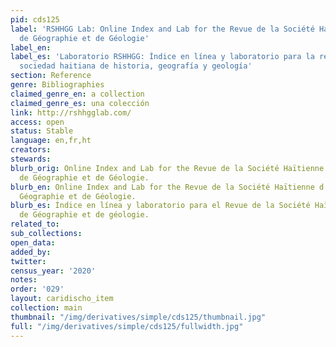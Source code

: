 ```yaml
---
pid: cds125
label: 'RSHHGG Lab: Online Index and Lab for the Revue de la Société Haïtienne d’Histoire,
  de Géographie et de Géologie'
label_en:
label_es: 'Laboratorio RSHHGG: Índice en línea y laboratorio para la revista de la
  sociedad haitiana de historia, geografía y geología'
section: Reference
genre: Bibliographies
claimed_genre_en: a collection
claimed_genre_es: una colección
link: http://rshhgglab.com/
access: open
status: Stable
language: en,fr,ht
creators:
stewards:
blurb_orig: Online Index and Lab for the Revue de la Société Haïtienne d’Histoire,
  de Géographie et de Géologie.
blurb_en: Online Index and Lab for the Revue de la Société Haïtienne d’Histoire, de
  Géographie et de Géologie.
blurb_es: Índice en línea y laboratorio para el Revue de la Société Haïtienne d'Histoire,
  de Géographie et de géologie.
related_to:
sub_collections:
open_data:
added_by:
twitter:
census_year: '2020'
notes:
order: '029'
layout: caridischo_item
collection: main
thumbnail: "/img/derivatives/simple/cds125/thumbnail.jpg"
full: "/img/derivatives/simple/cds125/fullwidth.jpg"
---
```


